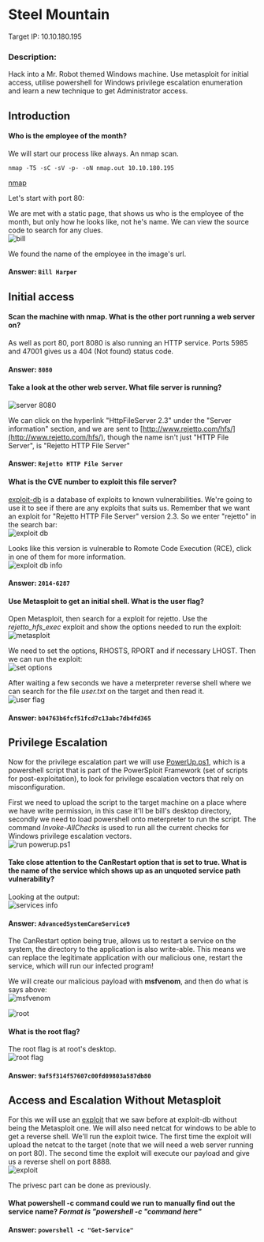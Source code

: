 # Steel Mountain
Target IP: 10.10.180.195

### Description:
Hack into a Mr. Robot themed Windows machine. Use metasploit for initial access, utilise powershell for Windows privilege escalation enumeration and learn a new technique to get Administrator access. 

## Introduction
#### Who is the employee of the month?
We will start our process like always. An nmap scan.
```
nmap -T5 -sC -sV -p- -oN nmap.out 10.10.180.195
```
[nmap](./nmap.out)

Let's start with port 80:

We are met with a static page, that shows us who is the employee of the month, but only how he looks like, not he's name. We can view the source code to search for any clues.</br>
![bill](./images/bill.png)

We found the name of the employee in the image's url.

#### Answer: ````Bill Harper````

## Initial access
#### Scan the machine with nmap. What is the other port running a web server on?
As well as port 80, port 8080 is also running an HTTP service. Ports 5985 and 47001 gives us a 404 (Not found) status code.
#### Answer: ````8080````

#### Take a look at the other web server. What file server is running?
![server 8080](./images/server_8080.png)

We can click on the hyperlink "HttpFileServer 2.3" under the "Server information" section, and we are sent to [http://www.rejetto.com/hfs/](http://www.rejetto.com/hfs/), though the name isn't just "HTTP File Server", is "Rejetto HTTP File Server"
#### Answer: ````Rejetto HTTP File Server````

#### What is the CVE number to exploit this file server?
[exploit-db](https://www.exploit-db.com) is a database of exploits to known vulnerabilities. We're going to use it to see if there are any exploits that suits us. Remember that we want an exploit for "Rejetto HTTP File Server" version 2.3. So we enter "rejetto" in the search bar:</br>
![exploit db](./images/exploit_db.png)

Looks like this version is vulnerable to Romote Code Execution (RCE), click in one of them for more information.</br>
![exploit db info](./images/exploit_db_info.png)

#### Answer: ````2014-6287````

#### Use Metasploit to get an initial shell. What is the user flag?
Open Metasploit, then search for a exploit for rejetto. Use the *rejetto_hfs_exec* exploit and show the options needed to run the exploit:</br>
![metasploit](./images/metasploit.png)

We need to set the options, RHOSTS, RPORT and if necessary LHOST. Then we can run the exploit:</br>
![set options](./images/set_options.png)

After waiting a few seconds we have a meterpreter reverse shell where we can search for the file *user.txt* on the target and then read it.</br>
![user flag](./images/user_flag.png)

#### Answer: ````b04763b6fcf51fcd7c13abc7db4fd365````

## Privilege Escalation
Now for the privilege escalation part we will use [PowerUp.ps1](https://github.com/PowerShellMafia/PowerSploit/blob/master/Privesc/PowerUp.ps1), which is a powershell script that is part of the PowerSploit Framework (set of scripts for post-exploitation), to look for privilege escalation vectors that rely on misconfiguration.

First we need to upload the script to the target machine on a place where we have write permission, in this case it'll be bill's desktop directory, secondly we need to load powershell onto meterpreter to run the script. The command *Invoke-AllChecks* is used to run all the current checks for Windows privilege escalation vectors.</br>
![run powerup.ps1](./images/run_powerup.png)

#### Take close attention to the CanRestart option that is set to true. What is the name of the service which shows up as an unquoted service path vulnerability?
Looking at the output:</br>
![services info](./images/services_info.png)
#### Answer: ````AdvancedSystemCareService9````

The CanRestart option being true, allows us to restart a service on the system, the directory to the application is also write-able. This means we can replace the legitimate application with our malicious one, restart the service, which will run our infected program!

We will create our malicious payload with **msfvenom**, and then do what is says above:</br>
![msfvenom](./images/msfvenom.png)

![root](./images/root.png)

#### What is the root flag?
The root flag is at root's desktop.</br>
![root flag](./images/root_flag.png)
#### Answer: ````9af5f314f57607c00fd09803a587db80````

## Access and Escalation Without Metasploit
For this we will use an [exploit](https://www.exploit-db.com/exploits/39161) that we saw before at exploit-db without being the Metasploit one. We will also need netcat for windows to be able to get a reverse shell. We'll run the exploit twice. The first time the exploit will upload the netcat to the target (note that we will need a web server running on port 80). The second time the exploit will execute our payload and give us a reverse shell on port 8888.</br>
![exploit](./images/exploit_thw.png)

The privesc part can be done as previously.

#### What powershell -c command could we run to manually find out the service name? *Format is "powershell -c "command here"* 
#### Answer: ````powershell -c "Get-Service"````
